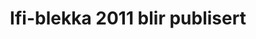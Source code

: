 ---
title: Ifi-blekka 2011 blir publisert
tags: ifi-blekka, minor
year: 2011
sources:
  - http://folk.uio.no/veronahe/blekka/2011.pdf Ifi-blekka 2011
view: none
---